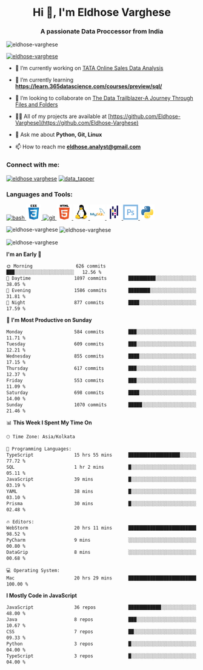 <h1 align="center">Hi 👋, I'm Eldhose Varghese</h1>
<h3 align="center">A passionate Data Proccessor from India</h3>

<p align="left"> <img src="https://komarev.com/ghpvc/?username=eldhose-varghese&label=Profile%20views&color=0e75b6&style=flat" alt="eldhose-varghese" /> </p>

<p align="left"> <a href="https://github.com/ryo-ma/github-profile-trophy"><img src="https://github-profile-trophy.vercel.app/?username=eldhose-varghese" alt="eldhose-varghese" /></a> </p>

- 🔭 I’m currently working on [TATA Online Sales Data Analysis](https://github.com/Eldhose-Varghese/TATA-Online-Sales-Data-Analysis)

- 🌱 I’m currently learning **https://learn.365datascience.com/courses/preview/sql/**

- 👯 I’m looking to collaborate on [The Data Trailblazer-A Journey Through Files and Folders](https://github.com/Eldhose-Varghese/The-Data-Trailblazer-A-Journey-Through-Files-and-Folders)

- 👨‍💻 All of my projects are available at [https://github.com/Eldhose-Varghese](https://github.com/Eldhose-Varghese)

- 💬 Ask me about **Python, Git, Linux**

- 📫 How to reach me **eldhose.analyst@gmail.com**

<h3 align="left">Connect with me:</h3>
<p align="left">
<a href="https://linkedin.com/in/eldhose varghese" target="blank"><img align="center" src="https://raw.githubusercontent.com/rahuldkjain/github-profile-readme-generator/master/src/images/icons/Social/linked-in-alt.svg" alt="eldhose varghese" height="30" width="40" /></a>
<a href="https://instagram.com/data_tapper" target="blank"><img align="center" src="https://raw.githubusercontent.com/rahuldkjain/github-profile-readme-generator/master/src/images/icons/Social/instagram.svg" alt="data_tapper" height="30" width="40" /></a>
</p>

<h3 align="left">Languages and Tools:</h3>
<p align="left"> <a href="https://www.gnu.org/software/bash/" target="_blank" rel="noreferrer"> <img src="https://www.vectorlogo.zone/logos/gnu_bash/gnu_bash-icon.svg" alt="bash" width="40" height="40"/> </a> <a href="https://www.w3schools.com/css/" target="_blank" rel="noreferrer"> <img src="https://raw.githubusercontent.com/devicons/devicon/master/icons/css3/css3-original-wordmark.svg" alt="css3" width="40" height="40"/> </a> <a href="https://git-scm.com/" target="_blank" rel="noreferrer"> <img src="https://www.vectorlogo.zone/logos/git-scm/git-scm-icon.svg" alt="git" width="40" height="40"/> </a> <a href="https://www.w3.org/html/" target="_blank" rel="noreferrer"> <img src="https://raw.githubusercontent.com/devicons/devicon/master/icons/html5/html5-original-wordmark.svg" alt="html5" width="40" height="40"/> </a> <a href="https://www.linux.org/" target="_blank" rel="noreferrer"> <img src="https://raw.githubusercontent.com/devicons/devicon/master/icons/linux/linux-original.svg" alt="linux" width="40" height="40"/> </a> <a href="https://www.mysql.com/" target="_blank" rel="noreferrer"> <img src="https://raw.githubusercontent.com/devicons/devicon/master/icons/mysql/mysql-original-wordmark.svg" alt="mysql" width="40" height="40"/> </a> <a href="https://pandas.pydata.org/" target="_blank" rel="noreferrer"> <img src="https://raw.githubusercontent.com/devicons/devicon/2ae2a900d2f041da66e950e4d48052658d850630/icons/pandas/pandas-original.svg" alt="pandas" width="40" height="40"/> </a> <a href="https://www.photoshop.com/en" target="_blank" rel="noreferrer"> <img src="https://raw.githubusercontent.com/devicons/devicon/master/icons/photoshop/photoshop-line.svg" alt="photoshop" width="40" height="40"/> </a> <a href="https://www.python.org" target="_blank" rel="noreferrer"> <img src="https://raw.githubusercontent.com/devicons/devicon/master/icons/python/python-original.svg" alt="python" width="40" height="40"/> </a> </p>

<p><img align="left" src="https://github-readme-stats.vercel.app/api/top-langs?username=eldhose-varghese&show_icons=true&locale=en&layout=compact" alt="eldhose-varghese" /></p>


<p>&nbsp;<img align="center" src="https://github-readme-stats.vercel.app/api?username=eldhose-varghese&show_icons=true&locale=en" alt="eldhose-varghese" /></p>

<p><img align="center" src="https://github-readme-streak-stats.herokuapp.com/?user=eldhose-varghese&" alt="eldhose-varghese" /></p>

**I'm an Early 🐤** 

```text
🌞 Morning                626 commits         ███░░░░░░░░░░░░░░░░░░░░░░   12.56 % 
🌆 Daytime                1897 commits        ██████████░░░░░░░░░░░░░░░   38.05 % 
🌃 Evening                1586 commits        ████████░░░░░░░░░░░░░░░░░   31.81 % 
🌙 Night                  877 commits         ████░░░░░░░░░░░░░░░░░░░░░   17.59 % 
```
📅 **I'm Most Productive on Sunday** 

```text
Monday                   584 commits         ███░░░░░░░░░░░░░░░░░░░░░░   11.71 % 
Tuesday                  609 commits         ███░░░░░░░░░░░░░░░░░░░░░░   12.21 % 
Wednesday                855 commits         ████░░░░░░░░░░░░░░░░░░░░░   17.15 % 
Thursday                 617 commits         ███░░░░░░░░░░░░░░░░░░░░░░   12.37 % 
Friday                   553 commits         ███░░░░░░░░░░░░░░░░░░░░░░   11.09 % 
Saturday                 698 commits         ████░░░░░░░░░░░░░░░░░░░░░   14.00 % 
Sunday                   1070 commits        █████░░░░░░░░░░░░░░░░░░░░   21.46 % 
```


📊 **This Week I Spent My Time On** 

```text
🕑︎ Time Zone: Asia/Kolkata

💬 Programming Languages: 
TypeScript               15 hrs 55 mins      ███████████████████░░░░░░   77.72 % 
SQL                      1 hr 2 mins         █░░░░░░░░░░░░░░░░░░░░░░░░   05.11 % 
JavaScript               39 mins             █░░░░░░░░░░░░░░░░░░░░░░░░   03.19 % 
YAML                     38 mins             █░░░░░░░░░░░░░░░░░░░░░░░░   03.10 % 
Prisma                   30 mins             █░░░░░░░░░░░░░░░░░░░░░░░░   02.48 % 

🔥 Editors: 
WebStorm                 20 hrs 11 mins      █████████████████████████   98.52 % 
PyCharm                  9 mins              ░░░░░░░░░░░░░░░░░░░░░░░░░   00.80 % 
DataGrip                 8 mins              ░░░░░░░░░░░░░░░░░░░░░░░░░   00.68 % 

💻 Operating System: 
Mac                      20 hrs 29 mins      █████████████████████████   100.00 % 
```

**I Mostly Code in JavaScript** 

```text
JavaScript               36 repos            ████████████░░░░░░░░░░░░░   48.00 % 
Java                     8 repos             ███░░░░░░░░░░░░░░░░░░░░░░   10.67 % 
CSS                      7 repos             ██░░░░░░░░░░░░░░░░░░░░░░░   09.33 % 
Python                   3 repos             █░░░░░░░░░░░░░░░░░░░░░░░░   04.00 % 
TypeScript               3 repos             █░░░░░░░░░░░░░░░░░░░░░░░░   04.00 % 
```
